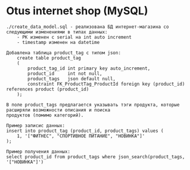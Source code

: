# Otus internet shop (MySQL)

    ./create_data_model.sql - реализована БД интернет-магазина со следующими изменениями в типах данных:
        - PK изменен с serial на int auto increment
        - timestamp изменен на datetime
    
    Добавлена таблица product_tag с типом json:
        create table product_tag
        (
            product_tag_id int primary key auto_increment,
            product_id     int not null,
            product_tags   json default null,
            constraint FK_ProductTag_ProductId foreign key (product_id) references product (product_id)
        );

    В поле product_tags предлагается указывать тэги продукта, которые расширяли возможности описания и поиска 
    продуктов (помимо категорий).

    Пример записис данных: 
    insert into product_tag (product_id, product_tags) values (
        1, '["ФИТНЕС", "СПОРТИВНОЕ ПИТАНИЕ", "НОВИНКА"]'
    );

    Пример получения данных:
    select product_id from product_tags where json_search(product_tags, '["НОВИНКА"]')